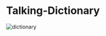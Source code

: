 # Talking-Dictionary

![dictionary](https://user-images.githubusercontent.com/74947287/179158801-2b8fa77d-3e21-4f28-95fa-2ef64e506531.png)

